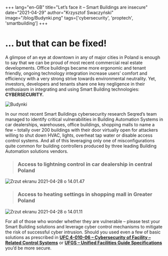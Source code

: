 +++
lang="en-GB"
title="Let’s face it – Smart Buildings are insecure"
date="2021-04-29"
author="Krzysztof Swaczyński"
image="/blog/Budynki.png"
tags=['cybersecurity', 'proptech', 'smartbuilding']
+++

… but that can be fixed!
========================

A glimpse of an eye at downtown in any of major cities in Poland is enough to say that we can be proud of most recent commercial real estate developments. Office buildings became more ergonomic and tenant friendly, ongoing technology integration increase users’ comfort and efficiency with a very strong strive towards environmental neutrality. Yet, investors, developers and tenants share one key negligence in their enthusiasm in integrating and using Smart Building technologies: **CYBERSECURITY.**

![](/blog/Budynki.png "Budynki")

In our most recent Smart Buildings cybersecurity research Seqred’s team managed to identify critical vulnerabilities in Building Automation Systems in car dealerships, warehouses, office buildings, shopping malls to name a few – totally over 200 buildings with their door virtually open for attackers willing to shut down HVAC, lights, overheat tap water or disable access control systems. And all of this leveraging only one of misconfigurations quite common for building controllers produced by three leading Building Automation solutions vendors.

> ### Access to lightning control in car dealership in central Poland

![](/blog/bms-0.jpg "Zrzut ekranu 2021-04-28 o 14.01.47")

> ### Access to heating settings in shopping mall in Greater Poland

![](/blog/bms-1.jpg "Zrzut ekranu 2021-04-28 o 14.01.11")

For all of those who wonder whether they are vulnerable – please test your Smart Building solutions and leverage cyber control mechanisms to mitigate the risk of successful cyber intrusion. Should you used even a few of basic solutions as prescribed in [**UFC 4-010-06 – Cybersecurity of Facility – Related Control Systems**](https://www.wbdg.org/FFC/DOD/UFC/ufc_4_010_06_2016_c1.pdf) or [**UFGS – Unified Facilities Guide Specifications**](https://www.wbdg.org/FFC/DOD/UFGS/UFGS%20COMPLETE.pdf) you’d be more secure.
